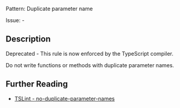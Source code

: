 Pattern: Duplicate parameter name

Issue: -

## Description

Deprecated - This rule is now enforced by the TypeScript compiler.

Do not write functions or methods with duplicate parameter names.

## Further Reading

* [TSLint - no-duplicate-parameter-names](https://github.com/microsoft/tslint-microsoft-contrib/blob/master/README.md#supported-rules)